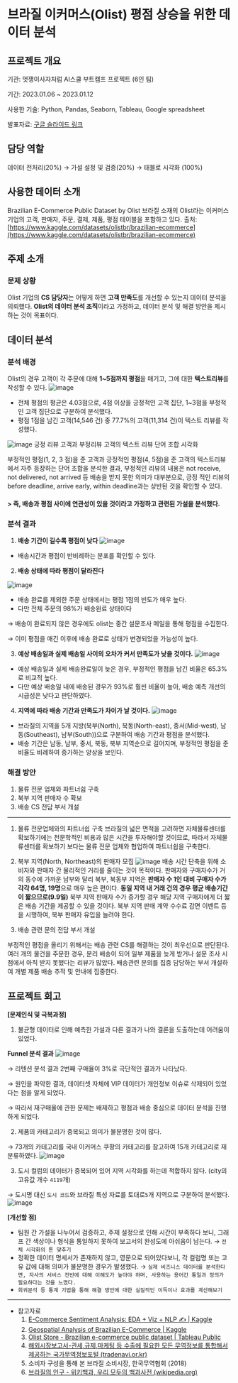 # 브라질 이커머스(Olist) 평점 상승을 위한 데이터 분석

## 프로젝트 개요

기관: 멋쟁이사자처럼 AI스쿨 부트캠프 프로젝트 (6인 팀)

기간: 2023.01.06 ~ 2023.01.12 

사용한 기술: Python, Pandas, Seaborn, Tableau, Google spreadsheet

발표자료: [구글 슬라이드 링크](https://docs.google.com/presentation/d/1sIeQglB-lzw73C9Sa2GKZRmz3cX5GMZO/edit?usp=sharing&ouid=102129209336474301034&rtpof=true&sd=true)

## 담당 역할

데이터 전처리(20%) → 가설 설정 및 검증(20%) → 태블로 시각화 (100%)

## 사용한 데이터 소개

Brazilian E-Commerce Public Dataset by Olist
브라질 소재의 Olist라는 이커머스 기업의 고객, 판매자, 주문, 결제, 제품, 평점 테이블을 포함하고 있다.
출처: [https://www.kaggle.com/datasets/olistbr/brazilian-ecommerce](https://www.kaggle.com/datasets/olistbr/brazilian-ecommerce)

## 주제 소개

### 문제 상황

Olist 기업의 **CS 담당자**는 어떻게 하면 **고객 만족도**를 개선할 수 있는지 데이터 분석을 의뢰했다.
**Olist의 데이터 분석 조직**이라고 가정하고, 데이터 분석 및 해결 방안을 제시하는 것이 목표이다.

## 데이터 분석

### 분석 배경

Olist의 경우 고객이 각 주문에 대해 **1~5점까지 평점**을 매기고, 그에 대한 **텍스트리뷰**를 작성할 수 있다.
![image](https://user-images.githubusercontent.com/114198737/235694665-384574b1-42de-4d8e-83fc-2d855b07157e.png)

- 전체 평점의 평균은 4.03점으로, 4점 이상을 긍정적인 고객 집단, 1~3점을 부정적인 고객 집단으로 구분하여 분석했다.
- 평점 1점을 남긴 고객(14,546 건) 중 77.7%의 고객(11,314 건)이 텍스트 리뷰를 작성했다.

![image](https://user-images.githubusercontent.com/114198737/235694730-9dcc9572-781a-4a2a-a558-57c635aa4dce.png)
긍정 리뷰 고객과 부정리뷰 고객의 텍스트 리뷰 단어 조합 시각화

부정적인 평점(1, 2, 3 점)을 준 고객과 긍정적인 평점(4, 5점)을 준 고객의 텍스트리뷰에서 자주 등장하는 단어 조합을 분석한 결과, 부정적인 리뷰의 내용은 not receive, not delivered, not arrived 등 배송을 받지 못한 의미가 대부분으로, 긍정 적인 리뷰의 before deadline, arrive early, within deadline과는 상반된 것을 확인할 수 있다.

#### > 즉, 배송과 평점 사이에 연관성이 있을 것이라고 가정하고 관련된 가설을 분석했다.


### 분석 결과

1. **배송 기간이 길수록 평점이 낮다**
![image](https://user-images.githubusercontent.com/114198737/235694891-65749e62-acaf-48fa-b734-5a19c26b44b0.png)
- 배송시간과 평점이 반비례하는 분포를 확인할 수 있다.
    
2. **배송 상태에 따라 평점이 달라진다**

![image](https://user-images.githubusercontent.com/114198737/235694971-08243c16-4eed-4e6c-8deb-6c178299ba68.png)
- 배송 완료를 제외한 주문 상태에서는 평점 1점의 빈도가 매우 높다.
- 다만 전체 주문의 98%가 배송완료 상태이다

→ 배송이 완료되지 않은 경우에도 olist는 중간 설문조사 메일을 통해 평점을 수집한다. 

→ 이미 평점을 매긴 이후에 배송 완료로 상태가 변경되었을 가능성이 높다.

3. **예상 배송일과 실제 배송일 사이의 오차가 커서 만족도가 낮을 것이다.**
![image](https://user-images.githubusercontent.com/114198737/235695105-c5f17105-2c87-41ba-8b78-4566093a878b.png)
- 예상 배송일과 실제 배송완료일이 늦은 경우, 부정적인 평점을 남긴 비율은 65.3%로 비교적 높다.
- 다만 예상 배송일 내에 배송된 경우가 93%로 훨씬 비율이 높아, 배송 예측 개선의 시급성은 낮다고 판단하였다.

4. **지역에 따라 배송 기간과 만족도가 차이가 날 것이다.**
![image](https://user-images.githubusercontent.com/114198737/235695230-355d4645-3835-413b-8ef6-8793b7c72c4c.png)
- 브라질의 지역을 5개 지방(북부(North), 북동(North-east), 중서(Mid-west), 남동(Southeast), 남부(South))으로 구분하여 배송 기간과 평점을 분석했다.
- 배송 기간은 남동, 남부, 중서, 북동, 북부 지역순으로 길어지며, 부정적인 평점을 준 비율도 비례하여 증가하는 양상을 보인다.

### 해결 방안

1. 물류 전문 업체와 파트너쉽 구축
2. 북부 지역 판매자 수 확보
3. 배송 CS 전담 부서 개설
---

1. 물류 전문업체와의 파트너쉽 구축
브라질의 넓은 면적을 고려하면 자체물류센터를 확보하기에는 천문학적인 비용과 많은 시간을 투자해야할 것이므로, 따라서 자체물류센터를 확보하기 보다는 물류 전문 업체와 협업하여 파트너쉽을 구축한다.

2. 북부 지역(North, Northeast)의 판매자 모집
![image](https://user-images.githubusercontent.com/114198737/235695778-be68c3cf-aac4-4f6d-b9f4-ae8b3e989ce9.png)
배송 시간 단축을 위해 소비자와 판매자 간 물리적인 거리를 줄이는 것이 목적이다. 판매자와 구매자수가 거의 동수에 가까운 남부와 달리 북부, 북동부 지역은 **판매자 수 1인 대비 구매자 수가 각각 64명, 19명**으로 매우 높은 편이다. **동일 지역 내 거래 건의 경우 평균 배송기간이 짧으므로(9.9일)** 북부 지역 판매자 수가 증가할 경우 해당 지역 구매자에게 더 짧은 배송 기간을 제공할 수 있을 것이다. 북부 지역 판매 계약 수수료 감면 이벤트 등을 시행하여, 북부 판매자 유입을 늘려야 한다.

3. 배송 관련 문의 전담 부서 개설

부정적인 평점을 올리기 위해서는 배송 관련 CS를 해결하는 것이 최우선으로 판단된다. 여러 개의 물건을 주문한 경우, 분리 배송이 되어 일부 제품을 늦게 받거나 설문 조사 시점에서 아직 받지 못했다는 리뷰가 많았다. 배송관련 문의를 집중 담당하는 부서 개설하여 개별 제품 배송 추적 및 안내에 집중한다.


## 프로젝트 회고

**[문제인식 및 극복과정]**

1. 불균형 데이터로 인해 예측한 가설과 다른 결과가 나와 결론을 도출하는데 어려움이 있었다.

**Funnel 분석 결과**
![image](https://user-images.githubusercontent.com/114198737/236357867-0c896273-9973-40a8-9e5c-67e1ef8539c2.png)

→ 리텐션 분석 결과 2번째 구매율이 3%로 극단적인 결과가 나타났다.

→ 원인을 파악한 결과, 데이터셋 자체에 VIP 데이터가 개인정보 이슈로 삭제되어 있었다는 점을 알게 되었다. 

→ 따라서 재구매율에 관한 문제는 배제하고 평점과 배송 중심으로 데이터 분석을 진행하게 되었다.

2. 제품의 카테고리가 중복되고 의미가 불분명한 것이 많다.

→ 73개의 카테고리를 국내 이커머스 쿠팡의 카테고리를 참고하여 15개 카테고리로 재분류하였다.
![image](https://user-images.githubusercontent.com/114198737/235695983-03dabd15-d832-4163-b8f8-1091f6ba3780.png)


3. 도시 컬럼의 데이터가 중복되어 있어 지역 시각화를 하는데 적합하지 않다. (city의 고유값 개수 `4119`개)

→ 도시명 대신 `도시 코드`와 브라질 특성 자료를 토대로`5`개 지역으로 구분하여 분석했다.
![image](https://user-images.githubusercontent.com/114198737/235696061-118995f0-21ef-4b97-9521-6bea490c0cc0.png)


**[개선할 점]**

- 팀원 간 가설을 나누어서 검증하고, 주제 설정으로 인해 시간이 부족하다 보니, 그래프 간 색상이나 형식을 통일하지 못하여 보고서의 완성도에 아쉬움이 남는다. → `전체 시각화의 톤 맞추기`
- 정확한 데이터 명세서가 존재하지 않고, 영문으로 되어있다보니, 각 컬럼명 또는 고유 값에 대해 의미가 불분명한 경우가 발생했다. → `실제 비즈니스 데이터를 분석한다면, 자사의 서비스 전반에 대해 이해도가 높아야 하며, 사용하는 용어간 통일과 정의가 필요하다는 것을 느꼈다.`
- `회귀분석 등 통계 기법을 통해 해결 방안에 대한 실질적인 이득이나 효과를 계산해보기`

---

- 참고자료
    1. [E-Commerce Sentiment Analysis: EDA + Viz + NLP ✍ | Kaggle](https://www.kaggle.com/code/thiagopanini/e-commerce-sentiment-analysis-eda-viz-nlp/notebook)
    2. [Geospatial Analysis of Brazilian E-Commerce | Kaggle](https://www.kaggle.com/code/andresionek/geospatial-analysis-of-brazilian-e-commerce)
    3. [Olist Store - Brazilian e-commerce public dataset | Tableau Public](https://public.tableau.com/app/profile/marien.abeli/viz/Olist_16207865690910/Story1)
    4. [해외시장보고서-관세,규제,마케팅 등 수출에 필요한 모든 무역정보를 통합해서 제공하는 국가무역정보포털 (tradenavi.or.kr)](http://www.tradenavi.or.kr/CmsWeb/viewPage.req?idx=PG0000001352&reportId=RP00000000014456&viewType=detail&query=%EC%86%8C%EB%B9%84%EC%9E%90%20%EA%B5%AC%EC%84%B1%EC%9D%84%20%ED%86%B5%ED%95%B4%20%EB%B3%B8%20%EB%B8%8C%EB%9D%BC%EC%A7%88%20%EC%86%8C%EB%B9%84%EC%8B%9C%EC%9E%A5)
    5. 소비자 구성을 통해 본 브라질 소비시장, 한국무역협회 (2018)
    6. [브라질의 인구 - 위키백과, 우리 모두의 백과사전 (wikipedia.org)](https://ko.wikipedia.org/wiki/%EB%B8%8C%EB%9D%BC%EC%A7%88%EC%9D%98_%EC%9D%B8%EA%B5%AC)
